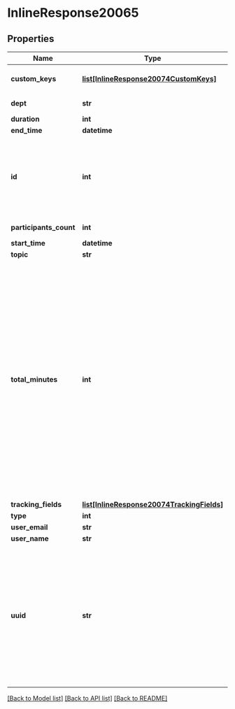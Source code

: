 # InlineResponse20065

## Properties
Name | Type | Description | Notes
------------ | ------------- | ------------- | -------------
**custom_keys** | [**list[InlineResponse20074CustomKeys]**](InlineResponse20074CustomKeys.md) | Custom keys and values assigned to the meeting. | [optional] 
**dept** | **str** | Department of the host. | [optional] 
**duration** | **int** | Meeting duration. | [optional] 
**end_time** | **datetime** | Meeting end time. | [optional] 
**id** | **int** | [Meeting ID](https://support.zoom.us/hc/en-us/articles/201362373-What-is-a-Meeting-ID-): Unique identifier of the meeting in &amp;quot;**long**&amp;quot; format(represented as int64 data type in JSON), also known as the meeting number. | [optional] 
**participants_count** | **int** | Number of meeting participants. | [optional] 
**start_time** | **datetime** | Meeting start time. | [optional] 
**topic** | **str** | Meeting topic. | [optional] 
**total_minutes** | **int** | Number of meeting minutes. This represents the total amount of meeting minutes attended by each participant including the host, for meetings hosted by the user. For instance if there were one host(named A) and one participant(named B) in a meeting, the value of total_minutes would be calculated as below:  **total_minutes** &#x3D; Total Meeting Attendance Minutes of A + Total Meeting Attendance Minutes of B | [optional] 
**tracking_fields** | [**list[InlineResponse20074TrackingFields]**](InlineResponse20074TrackingFields.md) | Tracking fields. | [optional] 
**type** | **int** | Meeting type. | [optional] 
**user_email** | **str** | User email. | [optional] 
**user_name** | **str** | User display name. | [optional] 
**uuid** | **str** | Meeting UUID. Each meeting instance will generate its own UUID(i.e., after a meeting ends, a new UUID will be generated for the next instance of the meeting). [Double encode](https://marketplace.zoom.us/docs/api-reference/using-zoom-apis/#meeting-id-and-uuid) your UUID when using it for API calls if the UUID begins with a &#x27;/&#x27; or contains &#x27;//&#x27; in it. | [optional] 

[[Back to Model list]](../README.md#documentation-for-models) [[Back to API list]](../README.md#documentation-for-api-endpoints) [[Back to README]](../README.md)

